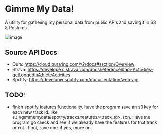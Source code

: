# Gimme My Data!

A utility for gathering my personal data from public APIs and saving it in S3 & Postgres.   

![image](https://user-images.githubusercontent.com/2133615/235820536-2ce17b67-608c-46b3-9806-f41dd56e8721.png)


## Source API Docs
- Oura: https://cloud.ouraring.com/v2/docs#section/Overview
- Strava: https://developers.strava.com/docs/reference/#api-Activities-getLoggedInAthleteActivities
- Spotify: https://developer.spotify.com/documentation/web-api



## TODO: 
- finish spotify features functionality.   have the program save an s3 key for each new track id.   like s3://gimmemydata/spotify/tracks/features/<track_id>.json.   Have the program go check and see if we already have the features for that track or not.  if not, save one.  if yes, move on.  
